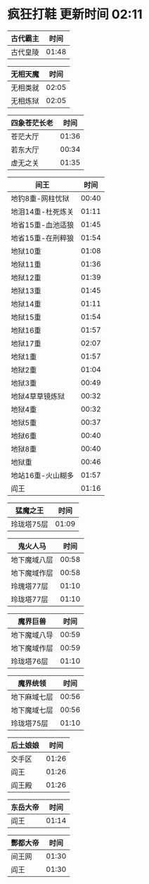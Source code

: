 # 疯狂打鞋 更新时间 02:11

| 古代霸主   | 时间    |
|--------|-------|
| 古代皇陵 | 01:48 |

| 无相天魔   | 时间    |
|--------|-------|
| 无相类就 | 02:05 |
| 无相炼狱 | 02:05 |

| 四象苍茫长老   | 时间    |
|--------|-------|
| 苍茫大厅 | 01:36 |
| 若东大厅 | 00:34 |
| 虚无之关 | 01:35 |

| 间王   | 时间    |
|--------|-------|
| 地钓8重-网柱忧狱 | 00:40 |
| 地泪14重-杜死炼关 | 01:11 |
| 地省15重-血池适狼 | 01:45 |
| 地省15重-在刑粹狼 | 01:54 |
| 地狱10重 | 01:08 |
| 地狱11重 | 01:36 |
| 地狱12重 | 01:39 |
| 地狱13重 | 01:45 |
| 地狱14重 | 01:11 |
| 地狱15重 | 01:54 |
| 地狱16重 | 01:57 |
| 地狱17重 | 02:07 |
| 地狱1重 | 01:57 |
| 地狱2重 | 01:04 |
| 地狱3重 | 00:49 |
| 地狱4草草镜炼狱 | 00:32 |
| 地狱4重 | 00:32 |
| 地狱5重 | 00:37 |
| 地狱6重 | 00:40 |
| 地狱8重 | 00:40 |
| 地狱重 | 00:46 |
| 地站16重-火山糊多 | 01:57 |
| 阎王 | 01:16 |

| 猛魔之王   | 时间    |
|--------|-------|
| 玲珑塔75层 | 01:09 |

| 鬼火人马   | 时间    |
|--------|-------|
| 地下魔域八层 | 00:58 |
| 地下魔域作层 | 00:58 |
| 玲瑰塔77层 | 01:10 |
| 玲珑塔77层 | 01:10 |

| 魔界巨兽   | 时间    |
|--------|-------|
| 地下魔域八导 | 00:59 |
| 地下魔域作层 | 00:59 |
| 玲珑塔76层 | 01:10 |

| 魔界统领   | 时间    |
|--------|-------|
| 地下麻域七层 | 00:56 |
| 地下魔域七层 | 00:56 |
| 玲珑塔75层 | 01:10 |

| 后土娘娘   | 时间    |
|--------|-------|
| 交手区 | 01:26 |
| 阎王 | 01:26 |
| 阎王殿 | 01:26 |

| 东岳大帝   | 时间    |
|--------|-------|
| 阎王 | 01:14 |

| 酆都大帝   | 时间    |
|--------|-------|
| 间王网 | 01:30 |
| 阎王 | 01:30 |